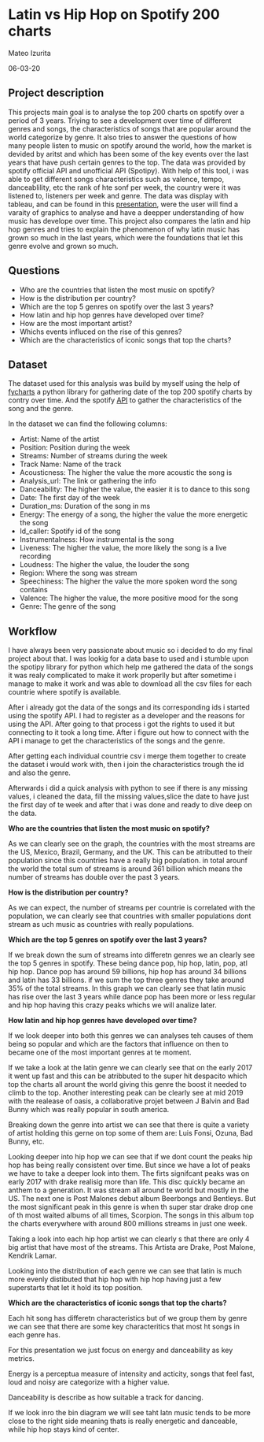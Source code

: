 # Latin vs Hip Hop on Spotify 200 charts

Mateo Izurita

06-03-20

## Project description

This projects main goal is to analyse the top 200 charts on spotify over a period of 3 years. Triying to see a development over time of different genres and songs, the characteristics of songs that are popular around the world categorize by genre. It also tries to answer the questions of how many people listen to music on spotify around the world, how the market is devided by aritst and which has been some of the key events over the last years that have push certain genres to the top. The data was provided by spotify official API and unofficial API (Spotipy). With help of this tool, i was able to get different songs characteristics such as valence, tempo, danceablility, etc the rank of hte sonf per week, the country were it was listened to, listeners per week and genre. The data was display with tableau, and can be found in this [presentation](https://public.tableau.com/profile/izurieta.mateo#!/vizhome/LatinvsHipHopSpotify200charts/finalpresentation), were the user will find a varaity of graphics to analyse and have a deepper understanding of how music has develope over time. This project also compares the latin and hip hop genres and tries to explain the phenomenon of why latin music has grown so much in the last years, which were the foundations that let this genre evolve and grown so much.

## Questions

- Who are the countries that listen the most music on spotify?
- How is the distribution per country?
- Which are the top 5 genres on spotify over the last 3 years?
- How latin and hip hop genres have developed over time?
- How are the most important artist?
- Whichs events influced on the rise of this genres?
- Which are the characteristics of iconic songs that top the charts?

## Dataset

The dataset used for this analysis was build by myself using the help of [fycharts](https://github.com/kelvingakuo/fycharts?fbclid=IwAR3BPolR97WzwzMjjAsRAmVoU82K6nA_y3PJwsIOxj06ociWkPDmiMOPeHM) a python library for gathering date of the top 200 spotify charts by contry over time. And the spotify [API](https://developer.spotify.com/documentation/web-api/) to gather the characteristics of the song and the genre. 


In the dataset we can find the following columns:

- Artist: Name of the artist
- Position: Position during the week
- Streams: Number of streams during the week
- Track Name: Name of the track
- Acousticness: The higher the value the more acoustic the song is
- Analysis_url: The link or gathering the info
- Danceability: The higher the value, the easier it is to dance to this song
- Date: The first day of the week
- Duration_ms: Duration of the song in ms
- Energy: The energy of a song, the higher the value the more energetic the song
- Id_caller: Spotify id of the song
- Instrumentalness: How instrumental is the song 
- Liveness: The higher the value, the more likely the song is a live recording
- Loudness: The higher the value, the louder the song
- Region: Where the song was stream
- Speechiness: The higher the value the more spoken word the song contains
- Valence: The higher the value, the more positive mood for the song
- Genre: The genre of the song 

## Workflow

I have always been very passionate about music so i decided to do my final project about that. I was lookig for a data base to used and i stumble upon the spotipy library for python which help me gathered the data of the songs it was realy complicated to make it work properlly but after sometime i manage to make it work and was able to download all the csv files for each countrie where spotify is available. 

After i already got the data of the songs and its corresponding ids i started using the spotify API. I had to register as a developer and the reasons for using the API. After going to that process i got the rights to used it but connecting to it took a long time. After i figure out how to connect with the API i manage to get the characteristics of the songs and the genre. 

After getting each individual countrie csv i merge them together to create the dataset i would work with, then i join the characteristics trough the id and also the genre. 

Afterwards i did a quick analysis with python to see if there is any missing values, i cleaned the data, fill the missing values,slice the date to have just the first day of te week and after that i was done and ready to dive deep on the data.


**Who are the countries that listen the most music on spotify?**

As we can clearly see on the graph, the countries with the most streams are the US, Mexico, Brazil, Germany, and the UK. This can be atributted to their population since this countries have a really big population. in total arounf the world the total sum of streams is around 361 billion which means the number of streams has double over the past 3 years.

**How is the distribution per country?**

As we can expect, the number of streams per countrie is correlated with the population, we can clearly see that countries with smaller populations dont stream as uch music as countries with really populations.

**Which are the top 5 genres on spotify over the last 3 years?**

If we break down the sum of streams into differetn genres we an clearly see the top 5 genres in spotify. These being dance pop, hip hop, latin, pop, atl hip hop. Dance pop has around 59 billions, hip hop has around 34 billions and latin has 33 billions. if we sum the top three genres they take around 35% of the total streams. In this graph we can clearly see that latin music has rise over the last 3 years while dance pop has been more or less regular and hip hop having this crazy peaks whichs we will analize later.

**How latin and hip hop genres have developed over time?** 

If we look deeper into both this genres we can analyses teh causes of them being so popular and which are the factors that influence on then to became one of the most important genres at te moment.

If we take a look at the latin genre we can clearly see that on the early 2017 it went up fast and this can be atribbuted to the super hit despacito which top the charts all arount the world giving this genre the boost it needed to climb to the top. Another interesting peak can be clearly see at mid 2019 with the realease of oasis, a collaborative projet between J Balvin and Bad Bunny which was really popular in south america.

Breaking down the genre into artist we can see that there is quite a variety of artist holding this gerne on top some of them are: Luis Fonsi, Ozuna, Bad Bunny, etc. 




Looking deeper into hip hop we can see that if we dont count the peaks hip hop has being really consistent over time. But since we have a lot of peaks we have to take a deeper look into them. The firts signifcant peaks was on early 2017 with drake realisig more than life. This disc quickly became an anthem to a generation. It was stream all around te world but mostly in the US. The next one is Post Malones debut album Beerbongs and Bentleys. But the most significant peak in this genre is when th super star drake drop one of th most waited albums of all times, Scorpion. The songs in this album top the charts everywhere with around 800 millions streams in just one week.

Taking a look into each hip hop artist we can clearly s that there are only 4 big artist that have most of the streams. This Artista are Drake, Post Malone, Kendrik Lamar.

Looking into the distribution of each genre we can see that latin is much more evenly distibuted that hip hop with hip hop having just a few superstarts that let it hold its top position.

**Which are the characteristics of iconic songs that top the charts?**

Each hit song has differetn characteristics but of we group them by genre we can see that there are some key characteritics that most ht songs in each genre has.

For this presentation we just focus on energy and danceability as key metrics.

Energy is a perceptua measure of intensity and acticity, songs that feel fast, loud and noisy are categorize with a higher value.

Danceability is describe as how suitable a track for dancing.

If we look inro the bin diagram we will see taht latn music tends to be more close to the right side meaning thats is really energetic and danceable, while hip hop stays kind of center.



















